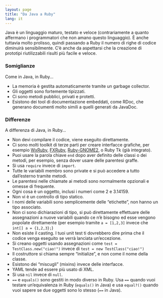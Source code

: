 ```yaml
---
layout: page
title: "Da Java a Ruby"
lang: it
---
```


Java è un linguaggio maturo, testato e veloce (contrariamente a quanto
affermano i programmatori che non amano questo linguaggio). È anche
tuttavia molto prolisso, quindi passando a Ruby il numero di righe di
codice diminuirà sensibilmente. C’è anche da aspettarsi che la creazione
di prototipi riutilizzabili risulti più facile e veloce.

### Somiglianze

Come in Java, in Ruby…

* La memoria è gestita automaticamente tramite un garbage collector.
* Gli oggetti sono fortemente tipizzati.
* Ci sono metodi pubblici, privati e protetti.
* Esistono dei tool di documentazione embeddati, come RDoc, che generano
  documenti molto simili a quelli generati da JavaDoc.

### Differenze

A differenza di Java, in Ruby…

* Non devi compilare il codice, viene eseguito direttamente.
* Ci sono molti toolkit di terze parti per creare interfacce grafiche,
  per esempio [WxRuby][1], [FXRuby][2], [Ruby-GNOME2][3], o Ruby Tk (già
  integrato).
* Puoi usare la parola chiave `end` dopo aver definito delle classi o
  dei metodi, per esempio, senza dover usare delle parentesi graffe.
* Si usa `require` invece di `import`.
* Tutte le variabili membro sono private e si può accedere a tutto
  dall’esterno tramite metodi.
* Le parentesi nelle chiamate ai metodi sono normalmente opzionali e
  omesse di frequente.
* Ogni cosa è un oggetto, inclusi i numeri come 2 e 3.14159.
* Non vi è un controllo di tipo statico.
* I nomi delle variabili sono semplicemente delle “etichette”, non hanno
  un tipo associato.
* Non ci sono dichiarazioni di tipo, si può direttamente effettuare
  delle assegnazioni a nuove variabili quando ce n’è bisogno ed esse
  vengono popolate direttamente (per esempio tramite `a = [1,2,3]`
  invece che `int[] a = {1,2,3};`)
* Non esiste il casting. I tuoi unit test ti dovrebbero dire prima che
  il codice venga eseguito se verrà lanciata un’eccezione.
* Si creano oggetti usando assegnazioni come `test =
  TestClass.new("ciao!")` invece di `test = new TestClass("ciao!")`
* Il costruttore si chiama sempre “initialize”, e non come il nome della
  classe.
* Esistono dei “miscugli” (mixins) invece delle interfacce.
* YAML tende ad essere più usato di XML.
* Si usa `nil` invece di `null`.
* `==` e `equals()` sono gestiti in modo diverso in Ruby. Usa `==`
  quando vuoi testare un’equivalenza in Ruby (`equals()` in Java) e usa
  `equal?()` quando vuoi sapere se due oggetti sono lo stesso (`==` in
  Java).



[1]: http://wxruby.rubyforge.org/wiki/wiki.pl
[2]: http://www.fxruby.org/
[3]: http://ruby-gnome2.sourceforge.jp/
